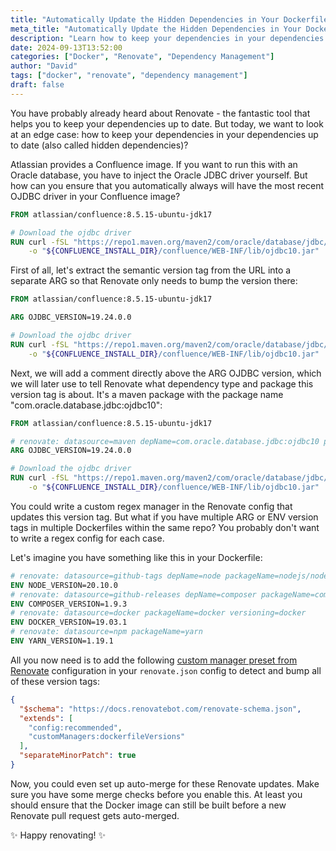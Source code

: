 ```yaml
---
title: "Automatically Update the Hidden Dependencies in Your Dockerfiles"
meta_title: "Automatically Update the Hidden Dependencies in Your Dockerfiles"
description: "Learn how to keep your dependencies in your dependencies up to date with Renovate."
date: 2024-09-13T13:52:00
categories: ["Docker", "Renovate", "Dependency Management"]
author: "David"
tags: ["docker", "renovate", "dependency management"]
draft: false
---
```


You have probably already heard about Renovate - the fantastic tool that helps you to keep your dependencies up to date.
But today, we want to look at an edge case: how to keep your dependencies in your dependencies up to date (also called hidden dependencies)?

Atlassian provides a Confluence image. If you want to run this with an Oracle database, you have to inject the Oracle JDBC driver yourself. But how can you ensure that you automatically always will have the most recent OJDBC driver in your Confluence image?

```dockerfile
FROM atlassian/confluence:8.5.15-ubuntu-jdk17

# Download the ojdbc driver
RUN curl -fSL "https://repo1.maven.org/maven2/com/oracle/database/jdbc/ojdbc10/19.23.0.0/ojdbc10-19.23.0.0.jar" \
    -o "${CONFLUENCE_INSTALL_DIR}/confluence/WEB-INF/lib/ojdbc10.jar"
```

First of all, let's extract the semantic version tag from the URL into a separate ARG so that Renovate only needs to bump the version there:

```dockerfile
FROM atlassian/confluence:8.5.15-ubuntu-jdk17

ARG OJDBC_VERSION=19.24.0.0

# Download the ojdbc driver
RUN curl -fSL "https://repo1.maven.org/maven2/com/oracle/database/jdbc/ojdbc10/${OJDBC_VERSION}/ojdbc10-${OJDBC_VERSION}.jar" \
    -o "${CONFLUENCE_INSTALL_DIR}/confluence/WEB-INF/lib/ojdbc10.jar"
```

Next, we will add a comment directly above the ARG OJDBC version, which we will later use to tell Renovate what dependency type and package this version tag is about. It's a maven package with the package name "com.oracle.database.jdbc:ojdbc10":

```dockerfile
FROM atlassian/confluence:8.5.15-ubuntu-jdk17

# renovate: datasource=maven depName=com.oracle.database.jdbc:ojdbc10 packageName=com.oracle.database.jdbc:ojdbc10
ARG OJDBC_VERSION=19.24.0.0

# Download the ojdbc driver
RUN curl -fSL "https://repo1.maven.org/maven2/com/oracle/database/jdbc/ojdbc10/${OJDBC_VERSION}/ojdbc10-${OJDBC_VERSION}.jar" \
    -o "${CONFLUENCE_INSTALL_DIR}/confluence/WEB-INF/lib/ojdbc10.jar"
```

You could write a custom regex manager in the Renovate config that updates this version tag. But what if you have multiple ARG or ENV version tags in multiple Dockerfiles within the same repo? You probably don't want to write a regex config for each case.

Let's imagine you have something like this in your Dockerfile:

```dockerfile
# renovate: datasource=github-tags depName=node packageName=nodejs/node versioning=node
ENV NODE_VERSION=20.10.0
# renovate: datasource=github-releases depName=composer packageName=composer/composer
ENV COMPOSER_VERSION=1.9.3
# renovate: datasource=docker packageName=docker versioning=docker
ENV DOCKER_VERSION=19.03.1
# renovate: datasource=npm packageName=yarn
ENV YARN_VERSION=1.19.1
```

All you now need is to add the following [custom manager preset from Renovate](https://docs.renovatebot.com/presets-customManagers/#custommanagersdockerfileversions) configuration in your `renovate.json` config to detect and bump all of these version tags:

```json
{
  "$schema": "https://docs.renovatebot.com/renovate-schema.json",
  "extends": [
    "config:recommended",
    "customManagers:dockerfileVersions"
  ],
  "separateMinorPatch": true
}
```

Now, you could even set up auto-merge for these Renovate updates. Make sure you have some merge checks before you enable this. At least you should ensure that the Docker image can still be built before a new Renovate pull request gets auto-merged.

✨ Happy renovating! ✨

